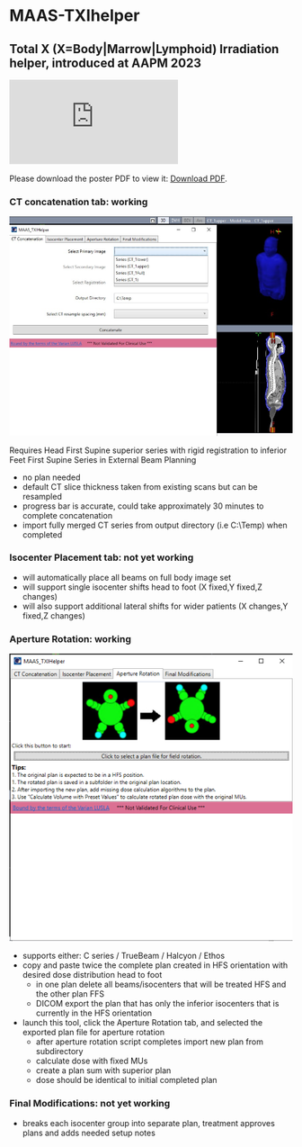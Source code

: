 # MAAS-TXIhelper

## Total X (X=Body|Marrow|Lymphoid) Irradiation helper, introduced at AAPM 2023
<object data="https://medicalaffairs.varian.com/download/AAPM2023_eposter_TXIHelper.pdf" type="application/pdf" width="700px" height="700px">
    <embed src="https://medicalaffairs.varian.com/download/AAPM2023_eposter_TXIHelper.pdf">
        <p>Please download the poster PDF to view it: <a href="https://medicalaffairs.varian.com/download/AAPM2023_eposter_TXIHelper.pdf">Download PDF</a>.</p>
    </embed>
</object>

### CT concatenation tab: working
![plot](./CTconcat-screenshot.jpg)

Requires Head First Supine superior series with rigid registration to inferior Feet First Supine Series in External Beam Planning
- no plan needed
- default CT slice thickness taken from existing scans but can be resampled
- progress bar is accurate, could take approximately 30 minutes to complete concatenation
- import fully merged CT series from output directory (i.e C:\Temp) when completed

### Isocenter Placement tab: not yet working
- will automatically place all beams on full body image set
- will support single isocenter shifts head to foot (X fixed,Y fixed,Z changes)
- will also support additional lateral shifts for wider patients (X changes,Y fixed,Z changes)

### Aperture Rotation: working
![plot](./aperture-rotation-screenshot.png)

- supports either: C series / TrueBeam / Halcyon / Ethos
- copy and paste twice the complete plan created in HFS orientation with desired dose distribution head to foot
    - in one plan delete all beams/isocenters that will be treated HFS and the other plan FFS
    - DICOM export the plan that has only the inferior isocenters that is currently in the HFS orientation
- launch this tool, click the Aperture Rotation tab, and selected the exported plan file for aperture rotation
    - after aperture rotation script completes import new plan from subdirectory
    - calculate dose with fixed MUs
    - create a plan sum with superior plan
    - dose should be identical to initial completed plan

### Final Modifications: not yet working
- breaks each isocenter group into separate plan, treatment approves plans and adds needed setup notes

